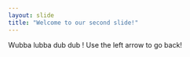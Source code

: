 ```yaml
---
layout: slide
title: "Welcome to our second slide!"
---
```

Wubba lubba dub dub !
Use the left arrow to go back!
